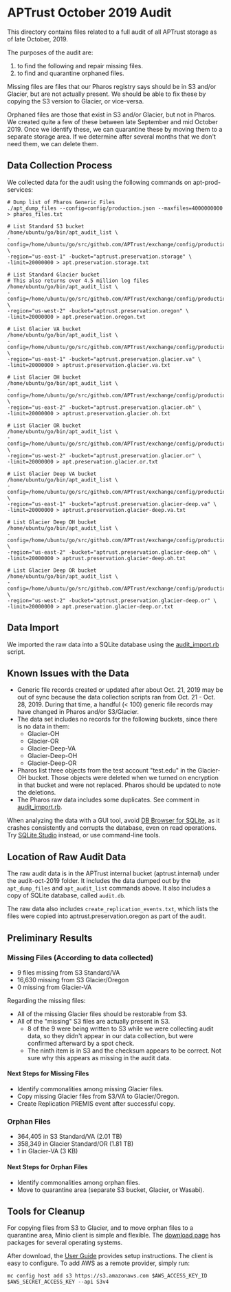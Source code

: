 # APTrust October 2019 Audit

This directory contains files related to a full audit of all APTrust storage
as of late October, 2019.

The purposes of the audit are:

1. to find the following and repair missing files.
2. to find and quarantine orphaned files.

Missing files are files that our Pharos registry says should be in S3 and/or
Glacier, but are not actually present. We should be able to fix these by copying
the S3 version to Glacier, or vice-versa.

Orphaned files are those that exist in S3 and/or Glacier, but not in Pharos. We
created quite a few of these between late September and mid October 2019. Once we
identify these, we can quarantine these by moving them to a separate storage area.
If we determine after several months that we don't need them, we can delete them.

## Data Collection Process

We collected data for the audit using the following commands on apt-prod-services:

```
# Dump list of Pharos Generic Files
./apt_dump_files --config=config/production.json --maxfiles=4000000000 > pharos_files.txt

# List Standard S3 bucket
/home/ubuntu/go/bin/apt_audit_list \
-config=/home/ubuntu/go/src/github.com/APTrust/exchange/config/production.json \
-region="us-east-1" -bucket="aptrust.preservation.storage" \
-limit=20000000 > apt.preservation.storage.txt

# List Standard Glacier bucket
# This also returns over 4.5 million log files
/home/ubuntu/go/bin/apt_audit_list \
-config=/home/ubuntu/go/src/github.com/APTrust/exchange/config/production.json \
-region="us-west-2" -bucket="aptrust.preservation.oregon" \
-limit=20000000 > apt.preservation.oregon.txt

# List Glacier VA bucket
/home/ubuntu/go/bin/apt_audit_list \
-config=/home/ubuntu/go/src/github.com/APTrust/exchange/config/production.json \
-region="us-east-1" -bucket="aptrust.preservation.glacier.va" \
-limit=20000000 > aptrust.preservation.glacier.va.txt

# List Glacier OH bucket
/home/ubuntu/go/bin/apt_audit_list \
-config=/home/ubuntu/go/src/github.com/APTrust/exchange/config/production.json \
-region="us-east-2" -bucket="aptrust.preservation.glacier.oh" \
-limit=20000000 > aptrust.preservation.glacier.oh.txt

# List Glacier OR bucket
/home/ubuntu/go/bin/apt_audit_list \
-config=/home/ubuntu/go/src/github.com/APTrust/exchange/config/production.json \
-region="us-west-2" -bucket="aptrust.preservation.glacier.or" \
-limit=20000000 > apt.preservation.glacier.or.txt

# List Glacier Deep VA bucket
/home/ubuntu/go/bin/apt_audit_list \
-config=/home/ubuntu/go/src/github.com/APTrust/exchange/config/production.json \
-region="us-east-1" -bucket="aptrust.preservation.glacier-deep.va" \
-limit=20000000 > aptrust.preservation.glacier-deep.va.txt

# List Glacier Deep OH bucket
/home/ubuntu/go/bin/apt_audit_list \
-config=/home/ubuntu/go/src/github.com/APTrust/exchange/config/production.json \
-region="us-east-2" -bucket="aptrust.preservation.glacier-deep.oh" \
-limit=20000000 > aptrust.preservation.glacier-deep.oh.txt

# List Glacier Deep OR bucket
/home/ubuntu/go/bin/apt_audit_list \
-config=/home/ubuntu/go/src/github.com/APTrust/exchange/config/production.json \
-region="us-west-2" -bucket="aptrust.preservation.glacier-deep.or" \
-limit=20000000 > apt.preservation.glacier-deep.or.txt
```

## Data Import

We imported the raw data into a SQLite database using the [audit_import.rb](audit_import.rb) script.

## Known Issues with the Data

* Generic file records created or updated after about Oct. 21, 2019 may be out of sync because the data collection scripts ran from Oct. 21 - Oct. 28, 2019. During that time, a handful (< 100) generic file records may have changed in Pharos and/or S3/Glacier.
* The data set includes no records for the following buckets, since there is no data in them:
  * Glacier-OH
  * Glacier-OR
  * Glacier-Deep-VA
  * Glacier-Deep-OH
  * Glacier-Deep-OR
* Pharos list three objects from the test account "test.edu" in the Glacier-OH bucket. Those objects were deleted when we turned on encryption in that bucket and were not replaced. Pharos should be updated to note the deletions.
* The Pharos raw data includes some duplicates. See comment in [audit_import.rb](audit_import.rb).

When analyzing the data with a GUI tool, avoid [DB Browser for SQLite](https://sqlitebrowser.org/dl/), as it crashes consistently and corrupts the database, even on read operations. Try [SQLite Studio](https://sqlitestudio.pl/) instead, or use command-line tools.

## Location of Raw Audit Data

The raw audit data is in the APTrust internal bucket (aptrust.internal) under the audit-oct-2019 folder. It includes the data dumped out by the `apt_dump_files` and `apt_audit_list` commands above. It also includes a copy of SQLite database, called `audit.db`.

The raw data also includes `create_replication_events.txt`, which lists the files were copied into aptrust.preservation.oregon as part of the audit.

## Preliminary Results

### Missing Files (According to data collected)

* 9 files missing from S3 Standard/VA
* 16,630 missing from S3 Glacier/Oregon
* 0 missing from Glacier-VA

Regarding the missing files:

* All of the missing Glacier files should be restorable from S3.
* All of the "missing" S3 files are actually present in S3.
  * 8 of the 9 were being written to S3 while we were collecting audit data,
    so they didn't appear in our data collection, but were confirmed afterward
    by a spot check.
  * The ninth item is in S3 and the checksum appears to be correct. Not sure
    why this appears as missing in the audit data.

#### Next Steps for Missing Files

* Identify commonalities among missing Glacier files.
* Copy missing Glacier files from S3/VA to Glacier/Oregon.
* Create Replication PREMIS event after successful copy.

### Orphan Files

* 364,405 in S3 Standard/VA (2.01 TB)
* 358,349 in Glacier Standard/OR (1.81 TB)
* 1 in Glacier-VA (3 KB)

#### Next Steps for Orphan Files

* Identify commonalities among orphan files.
* Move to quarantine area (separate S3 bucket, Glacier, or Wasabi).

## Tools for Cleanup

For copying files from S3 to Glacier, and to move orphan files to a
quarantine area, Minio client is simple and flexible.
The [download page](https://min.io/download) has packages for several operating
systems.

After download, the
[User Guide](https://docs.min.io/docs/minio-client-complete-guide)
provides setup instructions. The client is easy to configure. To add AWS as a remote
provider, simply run:

```
mc config host add s3 https://s3.amazonaws.com $AWS_ACCESS_KEY_ID $AWS_SECRET_ACCESS_KEY --api S3v4
```